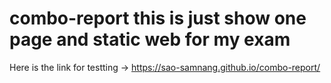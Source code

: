 # combo-report this is just show one page and static web for my exam
 Here is the link for testting
 -> https://sao-samnang.github.io/combo-report/
